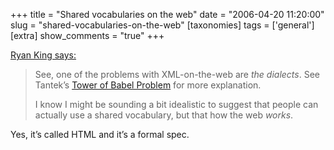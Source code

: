 +++
title = "Shared vocabularies on the web"
date = "2006-04-20 11:20:00"
slug = "shared-vocabularies-on-the-web"
[taxonomies]
tags = ['general']
[extra]
show_comments = "true"
+++

[Ryan King says:](http://theryanking.com/blog/archives/2006/03/22/richard-macmanus-gets-microformats-wrong/#comment-2586)

> See, one of the problems with XML-on-the-web are *the dialects*. See Tantek’s [Tower of Babel Problem](http://tantek.com/log/2005/07.html#towerofbabelproblem) for more explanation.
> 
> I know I might be sounding a bit idealistic to suggest that people can actually use a shared vocabulary, but that how the web *works*.

Yes, it’s called HTML and it’s a formal spec.
